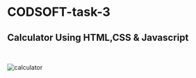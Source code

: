 # CODSOFT-task-3
<h2>Calculator Using HTML,CSS & Javascript</h2>
<br>

![calculator](https://github.com/jayadev-patra2002/CODESOFT-task-3/assets/129044059/628a12d0-9938-400e-b6b0-4439645c7406)
